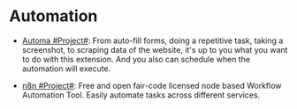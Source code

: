 # Automation

- [Automa #Project#](https://github.com/Kholid060/automa): From auto-fill forms, doing a repetitive task, taking a screenshot, to scraping data of the website, it's up to you what you want to do with this extension. And you also can schedule when the automation will execute.

- [n8n #Project#](https://github.com/n8n-io/n8n): Free and open fair-code licensed node based Workflow Automation Tool. Easily automate tasks across different services.
